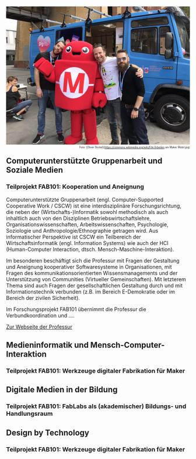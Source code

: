 ![Unteres Schloss in Siegen](/images/mf_ber2017.jpg)  <span style="float: right; font-size:0.5em">Foto: [Oliver Stickel](https://commons.wikimedia.org/wiki/File:Arbeiten am Maker Mobil.jpg)</span>
## Computerunterstützte Gruppenarbeit und Soziale Medien
### Teilprojekt FAB101: Kooperation und Aneignung
Computerunterstützte Gruppenarbeit (engl. Computer-Supported Cooperative Work / CSCW) ist eine interdisziplinäre Forschungsrichtung, die neben der (Wirtschafts-)Informatik sowohl methodisch als auch inhaltlich auch von den Disziplinen Betriebswirtschaftslehre, Organisationswissenschaften, Arbeitswissenschaften, Psychologie, Soziologie und Anthropologie/Ethnographie getragen wird. Aus informatischer Perspektive ist CSCW ein Teilbereich der Wirtschaftsinformatik (engl. Information Systems) wie auch der HCI (Human-Computer Interaction, dtsch. Mensch-Maschine-Interaktion).  

Im besonderen beschäftigt sich die Professur mit Fragen der Gestaltung und Aneignung kooperativer Softwaresysteme in Organisationen, mit Fragen des kommunikationsorientierten Wissensmanagements und der Unterstützung von Communities (Virtueller Gemeinschaften). Mit letzterem Thema sind auch Fragen der gesellschaftlichen Gestaltung durch und mit Informationstechnik verbunden (z.B. im Bereich E-Demokratie oder im Bereich der zivilen Sicherheit).  

Im Forschungsprojekt FAB101 übernimmt die Professur die Verbundkoordination und ....

[Zur Webseite der Professur](http://www.cscw.uni-siegen.de/)


## Medieninformatik und Mensch-Computer-Interaktion
### Teilprojekt FAB101: Werkzeuge digitaler Fabrikation für Maker


## Digitale Medien in der Bildung
### Teilprojekt FAB101: FabLabs als (akademischer) Bildungs- und Handlungsraum


## Design by Technology
### Teilprojekt FAB101: Werkzeuge digitaler Fabrikation für Maker
